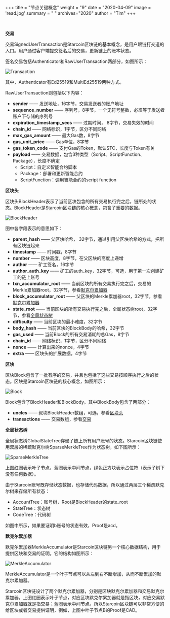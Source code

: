 +++
title = "节点关键概念"
weight =  "9"
date = "2020-04-09"
image = 'read.jpg'
summary = " "
archives="2020"
author = "Tim"
+++

<br />

**交易**

交易SignedUserTransaction是Starcoin区块链的基本概念，是用户跟链打交道的入口。用户通过客户端提交签名后的交易，更新链上的账本状态。

签名交易包括Authenticator和RawUserTransaction两部分，如图所示：

![Transaction](/img/key_words/Transaction.png)

其中，Authenticator有Ed25519和MultiEd25519两种方式。

RawUserTransaction则包括以下内容：

- **sender** —— 发送地址，16字节，交易发送者的账户地址
- **sequence_number** —— 序列号，8字节，一个无符号整数，必须等于发送者账户下存储的序列号
- **expiration_timestamp_secs** —— 过期时间， 8字节，交易失效的时间
- **chain_id** —— 网络标识，1字节，区分不同网络
- **max_gas_amount** —— 最大Gas数，8字节
- **gas_unit_price** —— Gas单位，8字节
- **gas_token_code** —— 支付Gas的Token，默认STC，长度与Token有关
- **payload** —— 交易数据，包含3种类型（Script、ScriptFunction、Package），长度不确定
  - Script：自定义智能合约脚本
  - Package：部署和更新智能合约
  - ScriptFunction：调用智能合约的script function




**区块头**

区块头BlockHeader表示了当前区块包含的所有交易执行完之后，链所处的状态。BlockHeader是Starcoin区块链的核心概念，包含了重要的数据。

![BlockHeader](/img/key_words/BlockHeader.png)

图中各字段表示的意思如下：

- **parent_hash** —— 父区块哈希， 32字节，通过引用父区块哈希的方式，把所有区块链起来
- **timestamp** —— 时间戳，8字节
- **number** —— 区块高度，8字节，在父区块的高度上递增
- **author** —— 矿工签名，16字节
- **author_auth_key** —— 矿工的auth_key，32字节，可选，用于第一次创建矿工的链上账号
- **txn_accumulator_root** —— 当前区块的所有交易执行完之后，交易的Merkle累加器root，32字节，参看[默克尔累加器](#默克尔累加器)
- **block_accumulator_root** —— 父区块的Merkle累加器root，32字节，参看[默克尔累加器](#默克尔累加器)
- **state_root** —— 当前区块的所有交易执行完之后，全局状态树root，32字节，参看[全局状态树](#全局状态树)
- **difficulty** —— 当前区块的最小难度，32字节
- **body_hash** —— 当前区块的BlockBody的哈希，32字节
- **gas_used** —— 当前Block的所有交易消耗的总Gas，8字节
- **chain_id** —— 网络标识，1字节，区分不同网络
- **nonce** —— 计算出来的nonce，4字节
- **extra** —— 区块头的扩展数据，4字节



**区块**

区块Block包含了一批有序的交易，并且也包括了这些交易按顺序执行之后的状态。区块是Starcoin区块链的核心概念，如图所示：

![Block](/img/key_words/Block.png)

Block包含了BlockHeader和BlockBody。其中BlockBody包含了两部分：

- **uncles** —— 叔块BlockHeader数组，可选，参看[区块头](#区块头)
- **transactions** —— 交易数组，参看[交易](#交易)



**全局状态树**

全局状态树GlobalStateTree存储了链上所有用户账号的状态。Starcoin区块链使用双层的稀疏默克尔树SparseMerkleTree作为状态树，如下图所示：

![SparseMerkleTree](/img/key_words/State.png)

上图红圈表示叶子节点，蓝圈表示中间节点，绿色正方块表示占位符（表示子树下没有任何数据）。

由于Starcoin账号既存储状态数据，也存储代码数据，所以通过两层三个稀疏默克尔树来存储所有状态：

* AccountTree：账号树，Root是BlockHeader的state_root
* StateTree：状态树
* CodeTree：代码树

如图中所示，如果要证明b账号的状态有效，Proof是acd。



**默克尔累加器**

默克尔累加器MerkleAccumulator是Starcoin区块链另一个核心数据结构，用于提供区块和交易的证明。它的结构如图所示：

![MerkleAccumulator](/img/key_words/Proof.png)

MerkleAccumulator是一个叶子节点可以从左到右不断增加，从而不断累加的默克尔累加器。

Starcoin区块链设计了两个默克尔累加器，分别是区块默克尔累加器和交易默克尔累加器。上图红圈表示叶子节点，对应区块默克尔累加器就是指区块，对应交易默克尔累加器就是指交易；蓝圈表示中间节点。所以Starcoin区块链可以非常方便的给区块或者交易提供证明，例如，上图中叶子节点B的Proof是CAD。

